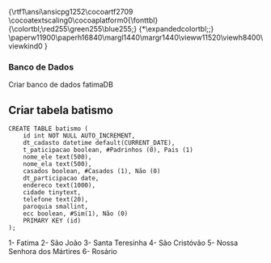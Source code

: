 {\rtf1\ansi\ansicpg1252\cocoartf2709
\cocoatextscaling0\cocoaplatform0{\fonttbl}
{\colortbl;\red255\green255\blue255;}
{\*\expandedcolortbl;;}
\paperw11900\paperh16840\margl1440\margr1440\vieww11520\viewh8400\viewkind0
}

### Banco de Dados
Criar banco de dados fatimaDB

## Criar tabela batismo
```
CREATE TABLE batismo (
	id int NOT NULL AUTO_INCREMENT,
    dt_cadasto datetime default(CURRENT_DATE),
    t_paticipacao boolean, #Padrinhos (0), Pais (1)
    nome_ele text(500),
    nome_ela text(500),
    casados boolean, #Casados (1), Não (0)
    dt_participacao date,
    endereco text(1000),
    cidade tinytext,
    telefone text(20),
    paroquia smallint,
    ecc boolean, #Sim(1), Não (0)
	PRIMARY KEY (id)
);
```

1- Fatima 
2- São João
3- Santa Teresinha
4- São Cristóvão
5- Nossa Senhora dos Mártires
6- Rosário
